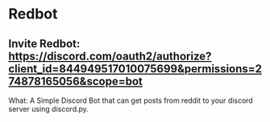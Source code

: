 # Redbot

## Invite Redbot: https://discord.com/oauth2/authorize?client_id=844949517010075699&permissions=274878165056&scope=bot

What:
A Simple Discord Bot that can get posts from reddit to your discord server using discord.py.


